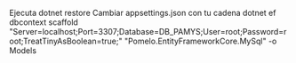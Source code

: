 Ejecuta dotnet restore
Cambiar appsettings.json con tu cadena
dotnet ef dbcontext scaffold "Server=localhost;Port=3307;Database=DB_PAMYS;User=root;Password=root;TreatTinyAsBoolean=true;" "Pomelo.EntityFrameworkCore.MySql" -o Models